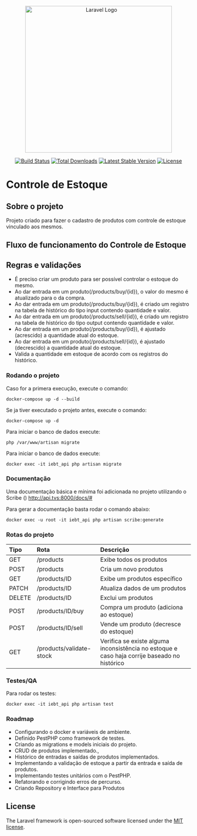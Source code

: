 <p align="center"><a href="https://laravel.com" target="_blank"><img src="https://raw.githubusercontent.com/laravel/art/master/logo-lockup/5%20SVG/2%20CMYK/1%20Full%20Color/laravel-logolockup-cmyk-red.svg" width="400" alt="Laravel Logo"></a></p>

<p align="center">
<a href="https://github.com/laravel/framework/actions"><img src="https://github.com/laravel/framework/workflows/tests/badge.svg" alt="Build Status"></a>
<a href="https://packagist.org/packages/laravel/framework"><img src="https://img.shields.io/packagist/dt/laravel/framework" alt="Total Downloads"></a>
<a href="https://packagist.org/packages/laravel/framework"><img src="https://img.shields.io/packagist/v/laravel/framework" alt="Latest Stable Version"></a>
<a href="https://packagist.org/packages/laravel/framework"><img src="https://img.shields.io/packagist/l/laravel/framework" alt="License"></a>
</p>

# Controle de Estoque

## Sobre o projeto
Projeto criado para fazer o cadastro de produtos com controle de estoque vinculado aos mesmos.


## Fluxo de funcionamento do Controle de Estoque

## Regras e validações
- É preciso criar um produto para ser possível controlar o estoque do mesmo.
- Ao dar entrada em um produto(/products/buy/{id}), o valor do mesmo é atualizado para o da compra.
- Ao dar entrada em um produto(/products/buy/{id}), é criado um registro na tabela de histórico do tipo input contendo quantidade e valor.
- Ao dar entrada em um produto(/products/sell/{id}), é criado um registro na tabela de histórico do tipo output contendo quantidade e valor.
- Ao dar entrada em um produto(/products/buy/{id}), é ajustado (acrescido) a quantidade atual do estoque.
- Ao dar entrada em um produto(/products/sell/{id}), é ajustado (decrescido) a quantidade atual do estoque.
- Valida a quantidade em estoque de acordo com os registros do histórico.

### Rodando o projeto
Caso for a primera execução, execute o comando:
```shell
docker-compose up -d --build
```

Se ja tiver executado o projeto antes, execute o comando:
```shell
docker-compose up -d
```


Para iniciar o banco de dados execute:
~~~shell
php /var/www/artisan migrate
~~~


Para iniciar o banco de dados execute:
~~~shell
docker exec -it iebt_api php artisan migrate
~~~

### Documentação 
Uma documentação básica e mínima foi adicionada no projeto utilizando o Scribe ()
http://api.tvs:8000/docs/#

Para gerar a documentação basta rodar o comando abaixo:
```shell
docker exec -u root -it iebt_api php artisan scribe:generate
```


### Rotas do projeto
| Tipo | Rota | Descrição |
| :--- | :--- | :--- |
| GET | /products | Exibe todos os produtos | 
| POST | /products | Cria um novo produtos |
| GET | /products/ID | Exibe um produtos específico |
| PATCH | /products/ID | Atualiza dados de um produtos |
| DELETE |/products/ID | Exclui um produtos |
| POST | /products/ID/buy | Compra um produto (adiciona ao estoque) |
| POST | /products/ID/sell | Vende um produto (decresce do estoque) |
| GET | /products/validate-stock | Verifica se existe alguma inconsistência no estoque e caso haja corrije baseado no histórico |


### Testes/QA

Para rodar os testes:
```shell
docker exec -it iebt_api php artisan test
```


### Roadmap
- Configurando o docker e variáveis de ambiente.
- Definido PestPHP como framework de testes.
- Criando as migrations e models iniciais do projeto.
- CRUD de produtos implementado.,
- Histórico de entradas e saídas de produtos implementados.
- Implementando a validação de estoque a partir da entrada e saída de produtos.
- Implementando testes unitários com o PestPHP.
- Refatorando e corrigindo erros de percurso.
- Criando Repository e Interface para Produtos

## License

The Laravel framework is open-sourced software licensed under the [MIT license](https://opensource.org/licenses/MIT).
